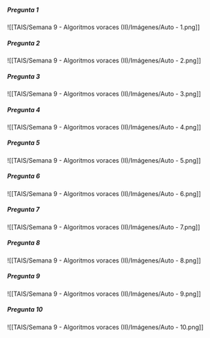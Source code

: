 ##### Pregunta 1
![[TAIS/Semana 9 - Algoritmos voraces (II)/Imágenes/Auto - 1.png]]

##### Pregunta 2
![[TAIS/Semana 9 - Algoritmos voraces (II)/Imágenes/Auto - 2.png]]

##### Pregunta 3
![[TAIS/Semana 9 - Algoritmos voraces (II)/Imágenes/Auto - 3.png]]

##### Pregunta 4
![[TAIS/Semana 9 - Algoritmos voraces (II)/Imágenes/Auto - 4.png]]

##### Pregunta 5
![[TAIS/Semana 9 - Algoritmos voraces (II)/Imágenes/Auto - 5.png]]

##### Pregunta 6
![[TAIS/Semana 9 - Algoritmos voraces (II)/Imágenes/Auto - 6.png]]

##### Pregunta 7
![[TAIS/Semana 9 - Algoritmos voraces (II)/Imágenes/Auto - 7.png]]

##### Pregunta 8
![[TAIS/Semana 9 - Algoritmos voraces (II)/Imágenes/Auto - 8.png]]

##### Pregunta 9
![[TAIS/Semana 9 - Algoritmos voraces (II)/Imágenes/Auto - 9.png]]

##### Pregunta 10
![[TAIS/Semana 9 - Algoritmos voraces (II)/Imágenes/Auto - 10.png]]
